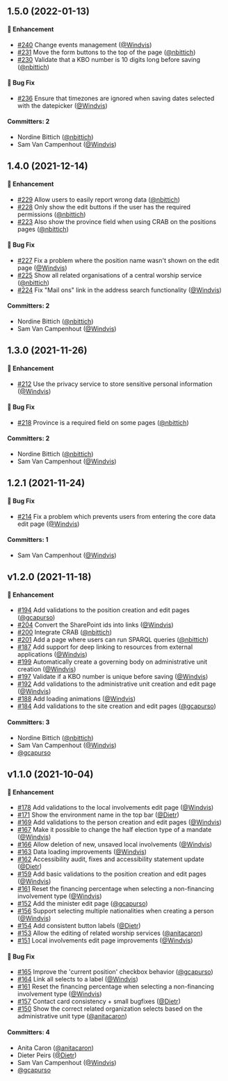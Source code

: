 


## 1.5.0 (2022-01-13)

#### :rocket: Enhancement
* [#240](https://github.com/lblod/frontend-contact-hub/pull/240) Change events management ([@Windvis](https://github.com/Windvis))
* [#231](https://github.com/lblod/frontend-contact-hub/pull/231) Move the form buttons to the top of the page ([@nbittich](https://github.com/nbittich))
* [#230](https://github.com/lblod/frontend-contact-hub/pull/230) Validate that a KBO number is 10 digits long before saving ([@nbittich](https://github.com/nbittich))

#### :bug: Bug Fix
* [#236](https://github.com/lblod/frontend-contact-hub/pull/236) Ensure that timezones are ignored when saving dates selected with the datepicker ([@Windvis](https://github.com/Windvis))

#### Committers: 2
- Nordine Bittich ([@nbittich](https://github.com/nbittich))
- Sam Van Campenhout ([@Windvis](https://github.com/Windvis))


## 1.4.0 (2021-12-14)

#### :rocket: Enhancement
* [#229](https://github.com/lblod/frontend-contact-hub/pull/229) Allow users to easily report wrong data ([@nbittich](https://github.com/nbittich))
* [#228](https://github.com/lblod/frontend-contact-hub/pull/228) Only show the edit buttons if the user has the required permissions ([@nbittich](https://github.com/nbittich))
* [#223](https://github.com/lblod/frontend-contact-hub/pull/223) Also show the province field when using CRAB on the positions pages ([@nbittich](https://github.com/nbittich))

#### :bug: Bug Fix
* [#227](https://github.com/lblod/frontend-contact-hub/pull/227) Fix a problem where the position name wasn't shown on the edit page ([@Windvis](https://github.com/Windvis))
* [#225](https://github.com/lblod/frontend-contact-hub/pull/225) Show all related organisations of a central worship service ([@nbittich](https://github.com/nbittich))
* [#224](https://github.com/lblod/frontend-contact-hub/pull/224) Fix "Mail ons" link in the address search functionality ([@Windvis](https://github.com/Windvis))

#### Committers: 2
- Nordine Bittich ([@nbittich](https://github.com/nbittich))
- Sam Van Campenhout ([@Windvis](https://github.com/Windvis))


## 1.3.0 (2021-11-26)

#### :rocket: Enhancement
* [#212](https://github.com/lblod/frontend-contact-hub/pull/212) Use the privacy service to store sensitive personal information ([@Windvis](https://github.com/Windvis))

#### :bug: Bug Fix
* [#218](https://github.com/lblod/frontend-contact-hub/pull/218) Province is a required field on some pages ([@nbittich](https://github.com/nbittich))

#### Committers: 2
- Nordine Bittich ([@nbittich](https://github.com/nbittich))
- Sam Van Campenhout ([@Windvis](https://github.com/Windvis))


## 1.2.1 (2021-11-24)

#### :bug: Bug Fix
* [#214](https://github.com/lblod/frontend-contact-hub/pull/214) Fix a problem which prevents users from entering the core data edit page ([@Windvis](https://github.com/Windvis))

#### Committers: 1
- Sam Van Campenhout ([@Windvis](https://github.com/Windvis))


## v1.2.0 (2021-11-18)

#### :rocket: Enhancement
* [#194](https://github.com/lblod/frontend-contact-hub/pull/194) Add validations to the position creation and edit pages ([@gcapurso](https://github.com/gcapurso))
* [#204](https://github.com/lblod/frontend-contact-hub/pull/204) Convert the SharePoint ids into links ([@Windvis](https://github.com/Windvis))
* [#200](https://github.com/lblod/frontend-contact-hub/pull/200) Integrate CRAB ([@nbittich](https://github.com/nbittich))
* [#201](https://github.com/lblod/frontend-contact-hub/pull/201) Add a page where users can run SPARQL queries ([@nbittich](https://github.com/nbittich))
* [#187](https://github.com/lblod/frontend-contact-hub/pull/187) Add support for deep linking to resources from external applications ([@Windvis](https://github.com/Windvis))
* [#199](https://github.com/lblod/frontend-contact-hub/pull/199) Automatically create a governing body on administrative unit creation ([@Windvis](https://github.com/Windvis))
* [#197](https://github.com/lblod/frontend-contact-hub/pull/197) Validate if a KBO number is unique before saving  ([@Windvis](https://github.com/Windvis))
* [#192](https://github.com/lblod/frontend-contact-hub/pull/192) Add validations to the administrative unit creation and edit page ([@Windvis](https://github.com/Windvis))
* [#188](https://github.com/lblod/frontend-contact-hub/pull/188) Add loading animations ([@Windvis](https://github.com/Windvis))
* [#184](https://github.com/lblod/frontend-contact-hub/pull/184) Add validations to the site creation and edit pages ([@gcapurso](https://github.com/gcapurso))

#### Committers: 3
- Nordine Bittich ([@nbittich](https://github.com/nbittich))
- Sam Van Campenhout ([@Windvis](https://github.com/Windvis))
- [@gcapurso](https://github.com/gcapurso)


## v1.1.0 (2021-10-04)

#### :rocket: Enhancement
* [#178](https://github.com/lblod/frontend-contact-hub/pull/178) Add validations to the local involvements edit page ([@Windvis](https://github.com/Windvis))
* [#171](https://github.com/lblod/frontend-contact-hub/pull/171) Show the environment name in the top bar ([@Dietr](https://github.com/Dietr))
* [#169](https://github.com/lblod/frontend-contact-hub/pull/169) Add validations to the person creation and edit pages ([@Windvis](https://github.com/Windvis))
* [#167](https://github.com/lblod/frontend-contact-hub/pull/167) Make it possible to change the half election type of a mandate ([@Windvis](https://github.com/Windvis))
* [#166](https://github.com/lblod/frontend-contact-hub/pull/166) Allow deletion of new, unsaved local involvements ([@Windvis](https://github.com/Windvis))
* [#163](https://github.com/lblod/frontend-contact-hub/pull/163) Data loading improvements ([@Windvis](https://github.com/Windvis))
* [#162](https://github.com/lblod/frontend-contact-hub/pull/162) Accessibility audit, fixes and accessibility statement update ([@Dietr](https://github.com/Dietr))
* [#159](https://github.com/lblod/frontend-contact-hub/pull/159) Add basic validations to the position creation and edit pages ([@Windvis](https://github.com/Windvis))
* [#161](https://github.com/lblod/frontend-contact-hub/pull/161) Reset the financing percentage when selecting a non-financing involvement type ([@Windvis](https://github.com/Windvis))
* [#152](https://github.com/lblod/frontend-contact-hub/pull/152) Add the minister edit page ([@gcapurso](https://github.com/gcapurso))
* [#156](https://github.com/lblod/frontend-contact-hub/pull/156) Support selecting multiple nationalities when creating a person ([@Windvis](https://github.com/Windvis))
* [#154](https://github.com/lblod/frontend-contact-hub/pull/154) Add consistent button labels ([@Dietr](https://github.com/Dietr))
* [#153](https://github.com/lblod/frontend-contact-hub/pull/153) Allow the editing of related worship services ([@anitacaron](https://github.com/anitacaron))
* [#151](https://github.com/lblod/frontend-contact-hub/pull/151) Local involvements edit page improvements ([@Windvis](https://github.com/Windvis))

#### :bug: Bug Fix
* [#165](https://github.com/lblod/frontend-contact-hub/pull/165) Improve the 'current position' checkbox behavior ([@gcapurso](https://github.com/gcapurso))
* [#164](https://github.com/lblod/frontend-contact-hub/pull/164) Link all selects to a label ([@Windvis](https://github.com/Windvis))
* [#161](https://github.com/lblod/frontend-contact-hub/pull/161) Reset the financing percentage when selecting a non-financing involvement type ([@Windvis](https://github.com/Windvis))
* [#157](https://github.com/lblod/frontend-contact-hub/pull/157) Contact card consistency + small bugfixes ([@Dietr](https://github.com/Dietr))
* [#150](https://github.com/lblod/frontend-contact-hub/pull/150) Show the correct related organization selects based on the administrative unit type ([@anitacaron](https://github.com/anitacaron))

#### Committers: 4
- Anita Caron ([@anitacaron](https://github.com/anitacaron))
- Dieter Peirs ([@Dietr](https://github.com/Dietr))
- Sam Van Campenhout ([@Windvis](https://github.com/Windvis))
- [@gcapurso](https://github.com/gcapurso)
